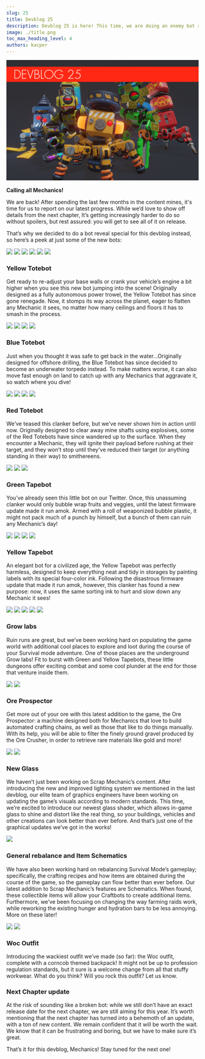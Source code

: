 ```yaml
---
slug: 25
title: Devblog 25
description: Devblog 25 is here! This time, we are doing an enemy bot special!
image: ./title.png
toc_max_heading_level: 4
authors: kacper
---
```


![](./title.png)

**Calling all Mechanics!**

We are back! After spending the last few months in the content mines, it's time for us to report on our latest progress. While we’d love to show off details from the next chapter, It’s getting increasingly harder to do so without spoilers, but rest assured: you will get to see all of it on release.

<!--truncate-->

That’s why we decided to do a bot reveal special for this devblog instead, so here’s a peek at just some of the new bots:

![](https://i.imgur.com/mjRNUxd.png)
![](https://i.imgur.com/Wrh9fvN.gif)
![](https://i.imgur.com/nI3j33U.gif)
![](https://i.imgur.com/ANxmgRK.gif)
![](https://i.imgur.com/D5DuNon.gif)
![](https://i.imgur.com/JoGXfek.gif)

### Yellow Totebot

Get ready to re-adjust your base walls or crank your vehicle’s engine a bit higher when you see this new bot jumping into the scene!
Originally designed as a fully autonomous power trowel, the Yellow Totebot has since gone renegade. Now, it stomps its way across the planet, eager to flatten any Mechanic it sees, no matter how many ceilings and floors it has to smash in the process.

![](https://i.imgur.com/Xivl3Uv.png)
![](https://i.imgur.com/0ZAv4lb.gif)
![](https://i.imgur.com/LaeUqzE.gif)
![](https://i.imgur.com/OPhPDVO.gif)

### Blue Totebot

Just when you thought it was safe to get back in the water…Originally designed for offshore drilling, the Blue Totebot has since decided to become an underwater torpedo instead. To make matters worse, it can also move fast enough on land to catch up with any Mechanics that aggravate it, so watch where you dive!

![](https://i.imgur.com/LAEpbLs.png)
![](https://i.imgur.com/pRkxjwB.gif)
![](https://i.imgur.com/KHKo4aS.gif)
![](https://i.imgur.com/iEAl2NK.gif)

### Red Totebot

We’ve teased this clanker before, but we’ve never shown him in action until now. Originally designed to clear away mine shafts using explosives, some of the Red Totebots have since wandered up to the surface.
When they encounter a Mechanic, they will ignite their payload before rushing at their target, and they won’t stop until they’ve reduced their target (or anything standing in their way) to smithereens.

![](https://i.imgur.com/7i8iytO.png)
![](https://i.imgur.com/WJpWoBr.png)
![](https://i.imgur.com/sCb4hBX.gif)

### Green Tapebot

You’ve already seen this little bot on our Twitter. Once, this unassuming clanker would only bubble wrap fruits and veggies, until the latest firmware update made it run amok.
Armed with a roll of weaponized bubble plastic, it might not pack much of a punch by himself, but a bunch of them can ruin any Mechanic’s day!

![](https://i.imgur.com/nx5XFc6.png)
![](https://i.imgur.com/JGFIrBg.png)
![](https://i.imgur.com/PTF3Xzp.gif)
![](https://i.imgur.com/NE93z6d.gif)

### Yellow Tapebot

An elegant bot for a civilized age, the Yellow Tapebot was perfectly harmless, designed to keep everything neat and tidy in storages by painting labels with its special four-color ink.
Following the disastrous firmware update that made it run amok, however, this clanker has found a new purpose: now, it uses the same sorting ink to hurt and slow down any Mechanic it sees!

![](https://i.imgur.com/tJwVnlQ.png)
![](https://i.imgur.com/Zq2mMfT.png)
![](https://i.imgur.com/RMZzM00.png)
![](https://i.imgur.com/ItnLJ9F.gif)
![](https://i.imgur.com/WJpG0jL.gif)

### Grow labs

Ruin runs are great, but we’ve been working hard on populating the game world with additional cool places to explore and loot during the course of your Survival mode adventure.
One of those places are the underground Grow labs! Fit to burst with Green and Yellow Tapebots, these little dungeons offer exciting combat and some cool plunder at the end for those that venture inside them.

![](https://i.imgur.com/OXmH5pf.jpg)
![](https://i.imgur.com/yDWaAh8.png)

### Ore Prospector

Get more out of your ore with this latest addition to the game, the Ore Prospector: a machine designed both for Mechanics that love to build automated crafting chains, as well as those that like to do things manually.
With its help, you will be able to filter the finely ground gravel produced by the Ore Crusher, in order to retrieve rare materials like gold and more!

![](https://i.imgur.com/6w8kC0A.gif)
![](https://i.imgur.com/aihFUVW.gif)

### New Glass

We haven’t just been working on Scrap Mechanic’s content. After introducing the new and improved lighting system we mentioned in the last devblog, our elite team of graphics engineers have been working on updating the game’s visuals according to modern standards.
This time, we’re excited to introduce our newest glass shader, which allows in-game glass to shine and distort like the real thing, so your buildings, vehicles and other creations can look better than ever before. And that’s just one of the graphical updates we’ve got in the works!

![](https://i.imgur.com/tzoybav.png)

### General rebalance and Item Schematics

We have also been working hard on rebalancing Survival Mode’s gameplay; specifically, the crafting recipes and how items are obtained during the course of the game, so the gameplay can flow better than ever before.
Our latest addition to Scrap Mechanic’s features are Schematics. When found, these collectible items will allow your Craftbots to create additional items.
Furthermore, we’ve been focusing on changing the way farming raids work, while reworking the existing hunger and hydration bars to be less annoying. More on these later!

![](https://i.imgur.com/MgZYNDV.png)
![](https://i.imgur.com/X92vj7k.png)

### Woc Outfit

Introducing the wackiest outfit we’ve made (so far): the Woc outfit, complete with a corncob themed backpack!
It might not be up to profession regulation standards, but it sure is a welcome change from all that stuffy workwear.
What do you think? Will you rock this outfit? Let us know.

### Next Chapter update

At the risk of sounding like a broken bot: while we still don’t have an exact release date for the next chapter, we are still aiming for this year.
It’s worth mentioning that the next chapter has turned into a behemoth of an update, with a ton of new content. We remain confident that it will be worth the wait. We know that it can be frustrating and boring, but we have to make sure it’s great.

That’s it for this devblog, Mechanics! Stay tuned for the next one!

